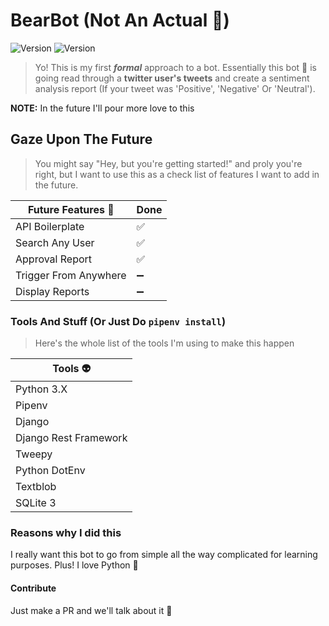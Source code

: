 # BearBot (Not An Actual :bear:)

![Version](https://img.shields.io/badge/version-0.1-brightgreen.svg?style=flat-square)
![Version](https://img.shields.io/badge/release-alpha-green.svg?style=flat-square)

> Yo! This is my first ***formal*** approach to a bot. Essentially this bot :robot: is going read through a **twitter user's tweets** and create a sentiment analysis report (If your tweet was 'Positive', 'Negative' Or 'Neutral').

**NOTE:** In the future I'll pour more love to this

## Gaze Upon The Future

> You might say "Hey, but you're getting started!" and proly you're right, but I want to use this as a check list of features I want to add in the future.

| Future Features :rocket:         |        Done        |
|----------------------------------|--------------------|
| API Boilerplate                  | :white_check_mark: |
| Search Any User                  | :white_check_mark: |
| Approval Report                  | :white_check_mark: |
| Trigger From Anywhere            | :heavy_minus_sign: |
| Display Reports                  | :heavy_minus_sign: |

### Tools And Stuff (Or Just Do ```pipenv install```)

> Here's the whole list of the tools I'm using to make this happen

| Tools :alien:         |
|-----------------------|
| Python 3.X            |
| Pipenv                |
| Django                |
| Django Rest Framework |
| Tweepy                |
| Python DotEnv         |
| Textblob              |
| SQLite 3              |

### Reasons why I did this

I really want this bot to go from simple all the way complicated for learning purposes. Plus! I love Python :snake:

#### Contribute

Just make a PR and we'll talk about it :beer:
